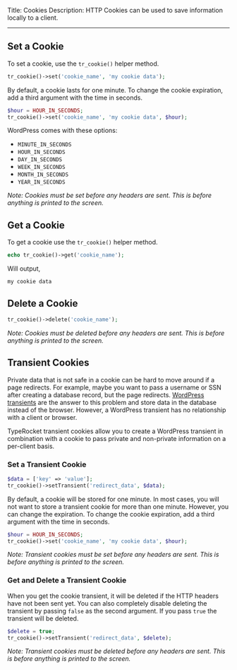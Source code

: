 Title: Cookies
Description: HTTP Cookies can be used to save information locally to a client.

---

## Set a Cookie

To set a cookie, use the `tr_cookie()` helper method.

```php
tr_cookie()->set('cookie_name', 'my cookie data');
```

By default, a cookie lasts for one minute. To change the cookie expiration, add a third argument with the time in seconds.

```php
$hour = HOUR_IN_SECONDS;
tr_cookie()->set('cookie_name', 'my cookie data', $hour);
```

WordPress comes with these options:

- `MINUTE_IN_SECONDS`
- `HOUR_IN_SECONDS`
- `DAY_IN_SECONDS`
- `WEEK_IN_SECONDS`
- `MONTH_IN_SECONDS`
- `YEAR_IN_SECONDS`

*Note: Cookies must be set before any headers are sent. This is before anything is printed to the screen.*

## Get a Cookie

To get a cookie use the `tr_cookie()` helper method.

```php
echo tr_cookie()->get('cookie_name');
```

Will output,

```
my cookie data
```

## Delete a Cookie

```php
tr_cookie()->delete('cookie_name');
```

*Note: Cookies must be deleted before any headers are sent. This is before anything is printed to the screen.*

## Transient Cookies

Private data that is not safe in a cookie can be hard to move around if a page redirects. For example, maybe you want to pass a username or SSN after creating a database record, but the page redirects. [WordPress transients](https://codex.wordpress.org/Transients_API) are the answer to this problem and store data in the database instead of the browser. However, a WordPress transient has no relationship with a client or browser.

TypeRocket transient cookies allow you to create a WordPress transient in combination with a cookie to pass private and non-private information on a per-client basis.

### Set a Transient Cookie

```php
$data = ['key' => 'value'];
tr_cookie()->setTransient('redirect_data', $data);
```

By default, a cookie will be stored for one minute. In most cases, you will not want to store a transient cookie for more than one minute. However, you can change the expiration. To change the cookie expiration, add a third argument with the time in seconds.

```php
$hour = HOUR_IN_SECONDS;
tr_cookie()->set('cookie_name', 'my cookie data', $hour);
```

*Note: Transient cookies must be set before any headers are sent. This is before anything is printed to the screen.*

### Get and Delete a Transient Cookie

When you get the cookie transient, it will be deleted if the HTTP headers have not been sent yet. You can also completely disable deleting the transient by passing `false` as the second argument. If you pass `true` the transient will be deleted.

```php
$delete = true;
tr_cookie()->setTransient('redirect_data', $delete);
```

*Note: Transient cookies must be deleted before any headers are sent. This is before anything is printed to the screen.*